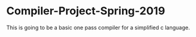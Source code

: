 # Compiler-Project-Spring-2019
This is going to be a basic one pass compiler for a simplified c language.
